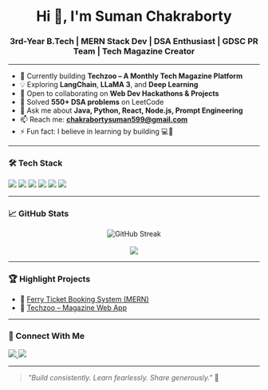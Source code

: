 <h1 align="center">Hi 👋, I'm Suman Chakraborty</h1>
<h3 align="center">3rd-Year B.Tech | MERN Stack Dev | DSA Enthusiast | GDSC PR Team | Tech Magazine Creator</h3>

---

- 🔭 Currently building **Techzoo – A Monthly Tech Magazine Platform**
- 💡 Exploring **LangChain**, **LLaMA 3**, and **Deep Learning**
- 👯 Open to collaborating on **Web Dev Hackathons & Projects**
- 🧠 Solved **550+ DSA problems** on LeetCode
- 💬 Ask me about **Java, Python, React, Node.js, Prompt Engineering**
- 📫 Reach me: **chakrabortysuman599@gmail.com**
- ⚡ Fun fact: I believe in learning by building 💻🚀

---

### 🛠️ Tech Stack

<p align="left">
  <img src="https://img.shields.io/badge/Java-ED8B00?style=for-the-badge&logo=openjdk&logoColor=white"/>
  <img src="https://img.shields.io/badge/Python-3776AB?style=for-the-badge&logo=python&logoColor=white"/>
  <img src="https://img.shields.io/badge/React-20232A?style=for-the-badge&logo=react&logoColor=61DAFB"/>
  <img src="https://img.shields.io/badge/Node.js-339933?style=for-the-badge&logo=nodedotjs&logoColor=white"/>
  <img src="https://img.shields.io/badge/Express.js-000?style=for-the-badge&logo=express&logoColor=white"/>
  <img src="https://img.shields.io/badge/MongoDB-47A248?style=for-the-badge&logo=mongodb&logoColor=white"/>
</p>

---

### 📈 GitHub Stats

<p align="center">
  <img src="https://github-readme-streak-stats.herokuapp.com?user=suman599&theme=radical" alt="GitHub Streak"/>
  <br/><br/>
  <img src="https://github-readme-stats.vercel.app/api/top-langs/?username=suman599&layout=compact&theme=radical"/>
</p>

---

### 🏆 Highlight Projects

- 🚢 [Ferry Ticket Booking System (MERN)](https://github.com/suman599/ferry-booking-app)
- 📰 [Techzoo – Magazine Web App](https://github.com/suman599/techzoo)
  

---

### 🤝 Connect With Me

<p align="left">
  <a href="https://www.linkedin.com/in/suman-chakraborty-8a1535254/" target="_blank">
    <img src="https://img.shields.io/badge/LinkedIn-blue?style=for-the-badge&logo=linkedin&logoColor=white" />
  </a>
  <a href="mailto:chakrabortysuman599@gmail.com">
    <img src="https://img.shields.io/badge/Gmail-red?style=for-the-badge&logo=gmail&logoColor=white" />
  </a>
</p>

---

> _"Build consistently. Learn fearlessly. Share generously."_ 🚀
